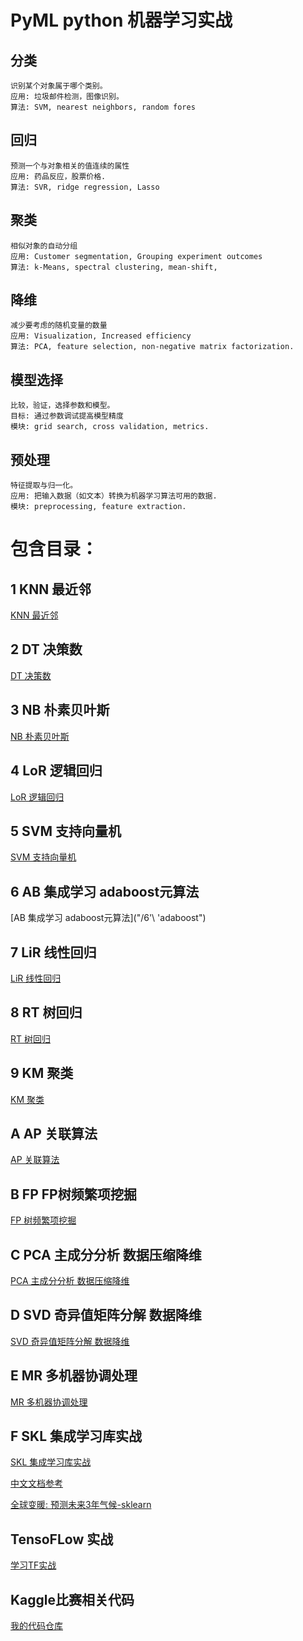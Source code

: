 # PyML python 机器学习实战
## 分类
    识别某个对象属于哪个类别。
    应用: 垃圾邮件检测，图像识别。
    算法: SVM, nearest neighbors, random fores

## 回归
    预测一个与对象相关的值连续的属性
    应用: 药品反应，股票价格.
    算法: SVR, ridge regression, Lasso
## 聚类
    相似对象的自动分组
    应用: Customer segmentation, Grouping experiment outcomes
    算法: k-Means, spectral clustering, mean-shift,

## 降维
    减少要考虑的随机变量的数量
    应用: Visualization, Increased efficiency
    算法: PCA, feature selection, non-negative matrix factorization.

## 模型选择
    比较，验证，选择参数和模型。
    目标: 通过参数调试提高模型精度
    模块: grid search, cross validation, metrics.

## 预处理
    特征提取与归一化。
    应用: 把输入数据（如文本）转换为机器学习算法可用的数据.
    模块: preprocessing, feature extraction.


# 包含目录：

## 1 KNN 最近邻
[KNN 最近邻](/1knn)

## 2 DT  决策数
[DT 决策数](/2Dectree)

## 3 NB  朴素贝叶斯
[NB 朴素贝叶斯](/3naiveBayes)

## 4 LoR 逻辑回归
[LoR 逻辑回归](/4LogissticRe)

## 5 SVM 支持向量机 
[SVM 支持向量机](/5svm)

## 6 AB  集成学习 adaboost元算法
[AB  集成学习 adaboost元算法]("/6'\ 'adaboost")

## 7 LiR 线性回归
[LiR 线性回归](/7LInearRe)

## 8 RT  树回归
[RT  树回归](/8RegressionTree)

## 9 KM  聚类
[KM  聚类](/9Kmeans)

## A AP  关联算法
[AP  关联算法](/10apriori)

## B FP  FP树频繁项挖掘
[FP 树频繁项挖掘](/11FPaprior)

## C PCA 主成分分析 数据压缩降维
[PCA 主成分分析 数据压缩降维](/12Pca)

## D SVD 奇异值矩阵分解 数据降维
[SVD 奇异值矩阵分解 数据降维](/13Svd)

## E MR  多机器协调处理
[MR  多机器协调处理](/14MapReduce)

## F SKL 集成学习库实战
[SKL 集成学习库实战](/sklearn)

[中文文档参考](https://github.com/Ewenwan/scikit-learn-doc-cn)

[全球变暖: 预测未来3年气候-sklearn](http://blog.topspeedsnail.com/archives/10721)

## TensoFLow 实战
[学习TF实战](https://github.com/Ewenwan/Learn_TensorFLow)

## Kaggle比赛相关代码
[我的代码仓库](https://github.com/Ewenwan/Kaggle)


